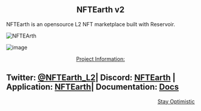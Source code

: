 <h2 align="center">NFTEarth v2 </h2>
 <p align="center">
  
NFTEarth is an opensource L2 NFT marketplace built with Reservoir.

![NFTEArth](https://user-images.githubusercontent.com/29180454/217692985-4e705c2e-0656-4354-a241-0153c3f60bfd.png)


<!-- ABOUT THE PROJECT -->
![image](https://user-images.githubusercontent.com/29180454/220004645-1586249c-ab2c-4638-8a5f-0b9c21351cfb.png)



<p align="center"><a href="#top">Project Information:</a></p>





<p align="center">

## Twitter: [@NFTEarth_L2](https://twitter.com/NFTEarth_L2)| Discord: [NFTEarth](https://discord.gg/nftearth) | Application: [NFTEarth](https://nftearth.exchange)| Documentation: [Docs](https://docs.nftearth.exchange)

<p align="right"><a href="#top">Stay Optimistic</a></p>
